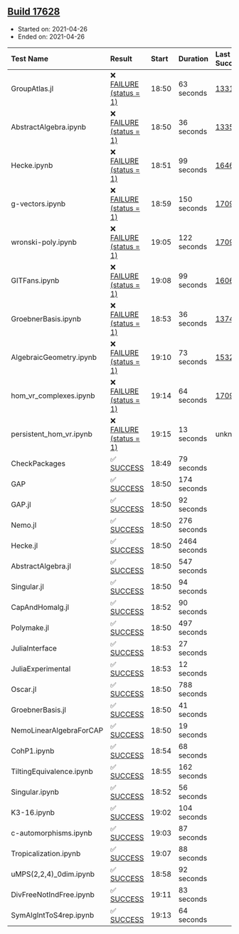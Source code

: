 ## [Build 17628](https://oscarci.mathematik.uni-kl.de/job/oscar/17628/)

* Started on: 2021-04-26
* Ended on: 2021-04-26

| Test Name    | Result | Start | Duration | Last Success | First Failure |
|:-------------|:-------|:------|:---------|:-------------|:--------------|
| GroupAtlas.jl | ❌ [FAILURE (status = 1)](https://oscarci.mathematik.uni-kl.de/job/oscar/17628/artifact/logs/build-17628/GroupAtlas.jl.log) | 18:50 | 63 seconds | [13311](https://oscarci.mathematik.uni-kl.de/job/oscar/13311/) | [13312](https://oscarci.mathematik.uni-kl.de/job/oscar/13312/) |
| AbstractAlgebra.ipynb | ❌ [FAILURE (status = 1)](https://oscarci.mathematik.uni-kl.de/job/oscar/17628/artifact/logs/build-17628/AbstractAlgebra.ipynb.log) | 18:50 | 36 seconds | [13355](https://oscarci.mathematik.uni-kl.de/job/oscar/13355/) | [13356](https://oscarci.mathematik.uni-kl.de/job/oscar/13356/) |
| Hecke.ipynb | ❌ [FAILURE (status = 1)](https://oscarci.mathematik.uni-kl.de/job/oscar/17628/artifact/logs/build-17628/Hecke.ipynb.log) | 18:51 | 99 seconds | [16463](https://oscarci.mathematik.uni-kl.de/job/oscar/16463/) | [16464](https://oscarci.mathematik.uni-kl.de/job/oscar/16464/) |
| g-vectors.ipynb | ❌ [FAILURE (status = 1)](https://oscarci.mathematik.uni-kl.de/job/oscar/17628/artifact/logs/build-17628/g-vectors.ipynb.log) | 18:59 | 150 seconds | [17099](https://oscarci.mathematik.uni-kl.de/job/oscar/17099/) | [17100](https://oscarci.mathematik.uni-kl.de/job/oscar/17100/) |
| wronski-poly.ipynb | ❌ [FAILURE (status = 1)](https://oscarci.mathematik.uni-kl.de/job/oscar/17628/artifact/logs/build-17628/wronski-poly.ipynb.log) | 19:05 | 122 seconds | [17098](https://oscarci.mathematik.uni-kl.de/job/oscar/17098/) | [17099](https://oscarci.mathematik.uni-kl.de/job/oscar/17099/) |
| GITFans.ipynb | ❌ [FAILURE (status = 1)](https://oscarci.mathematik.uni-kl.de/job/oscar/17628/artifact/logs/build-17628/GITFans.ipynb.log) | 19:08 | 99 seconds | [16068](https://oscarci.mathematik.uni-kl.de/job/oscar/16068/) | [16069](https://oscarci.mathematik.uni-kl.de/job/oscar/16069/) |
| GroebnerBasis.ipynb | ❌ [FAILURE (status = 1)](https://oscarci.mathematik.uni-kl.de/job/oscar/17628/artifact/logs/build-17628/GroebnerBasis.ipynb.log) | 18:53 | 36 seconds | [13748](https://oscarci.mathematik.uni-kl.de/job/oscar/13748/) | [13749](https://oscarci.mathematik.uni-kl.de/job/oscar/13749/) |
| AlgebraicGeometry.ipynb | ❌ [FAILURE (status = 1)](https://oscarci.mathematik.uni-kl.de/job/oscar/17628/artifact/logs/build-17628/AlgebraicGeometry.ipynb.log) | 19:10 | 73 seconds | [15322](https://oscarci.mathematik.uni-kl.de/job/oscar/15322/) | [15323](https://oscarci.mathematik.uni-kl.de/job/oscar/15323/) |
| hom_vr_complexes.ipynb | ❌ [FAILURE (status = 1)](https://oscarci.mathematik.uni-kl.de/job/oscar/17628/artifact/logs/build-17628/hom_vr_complexes.ipynb.log) | 19:14 | 64 seconds | [17099](https://oscarci.mathematik.uni-kl.de/job/oscar/17099/) | [17100](https://oscarci.mathematik.uni-kl.de/job/oscar/17100/) |
| persistent_hom_vr.ipynb | ❌ [FAILURE (status = 1)](https://oscarci.mathematik.uni-kl.de/job/oscar/17628/artifact/logs/build-17628/persistent_hom_vr.ipynb.log) | 19:15 | 13 seconds | unknown | unknown |
| CheckPackages | ✅ [SUCCESS](https://oscarci.mathematik.uni-kl.de/job/oscar/17628/artifact/logs/build-17628/CheckPackages.log) | 18:49 | 79 seconds |  |  |
| GAP | ✅ [SUCCESS](https://oscarci.mathematik.uni-kl.de/job/oscar/17628/artifact/logs/build-17628/GAP.log) | 18:50 | 174 seconds |  |  |
| GAP.jl | ✅ [SUCCESS](https://oscarci.mathematik.uni-kl.de/job/oscar/17628/artifact/logs/build-17628/GAP.jl.log) | 18:50 | 92 seconds |  |  |
| Nemo.jl | ✅ [SUCCESS](https://oscarci.mathematik.uni-kl.de/job/oscar/17628/artifact/logs/build-17628/Nemo.jl.log) | 18:50 | 276 seconds |  |  |
| Hecke.jl | ✅ [SUCCESS](https://oscarci.mathematik.uni-kl.de/job/oscar/17628/artifact/logs/build-17628/Hecke.jl.log) | 18:50 | 2464 seconds |  |  |
| AbstractAlgebra.jl | ✅ [SUCCESS](https://oscarci.mathematik.uni-kl.de/job/oscar/17628/artifact/logs/build-17628/AbstractAlgebra.jl.log) | 18:50 | 547 seconds |  |  |
| Singular.jl | ✅ [SUCCESS](https://oscarci.mathematik.uni-kl.de/job/oscar/17628/artifact/logs/build-17628/Singular.jl.log) | 18:50 | 94 seconds |  |  |
| CapAndHomalg.jl | ✅ [SUCCESS](https://oscarci.mathematik.uni-kl.de/job/oscar/17628/artifact/logs/build-17628/CapAndHomalg.jl.log) | 18:52 | 90 seconds |  |  |
| Polymake.jl | ✅ [SUCCESS](https://oscarci.mathematik.uni-kl.de/job/oscar/17628/artifact/logs/build-17628/Polymake.jl.log) | 18:50 | 497 seconds |  |  |
| JuliaInterface | ✅ [SUCCESS](https://oscarci.mathematik.uni-kl.de/job/oscar/17628/artifact/logs/build-17628/JuliaInterface.log) | 18:53 | 27 seconds |  |  |
| JuliaExperimental | ✅ [SUCCESS](https://oscarci.mathematik.uni-kl.de/job/oscar/17628/artifact/logs/build-17628/JuliaExperimental.log) | 18:53 | 12 seconds |  |  |
| Oscar.jl | ✅ [SUCCESS](https://oscarci.mathematik.uni-kl.de/job/oscar/17628/artifact/logs/build-17628/Oscar.jl.log) | 18:50 | 788 seconds |  |  |
| GroebnerBasis.jl | ✅ [SUCCESS](https://oscarci.mathematik.uni-kl.de/job/oscar/17628/artifact/logs/build-17628/GroebnerBasis.jl.log) | 18:50 | 41 seconds |  |  |
| NemoLinearAlgebraForCAP | ✅ [SUCCESS](https://oscarci.mathematik.uni-kl.de/job/oscar/17628/artifact/logs/build-17628/NemoLinearAlgebraForCAP.log) | 18:50 | 19 seconds |  |  |
| CohP1.ipynb | ✅ [SUCCESS](https://oscarci.mathematik.uni-kl.de/job/oscar/17628/artifact/logs/build-17628/CohP1.ipynb.log) | 18:54 | 68 seconds |  |  |
| TiltingEquivalence.ipynb | ✅ [SUCCESS](https://oscarci.mathematik.uni-kl.de/job/oscar/17628/artifact/logs/build-17628/TiltingEquivalence.ipynb.log) | 18:55 | 162 seconds |  |  |
| Singular.ipynb | ✅ [SUCCESS](https://oscarci.mathematik.uni-kl.de/job/oscar/17628/artifact/logs/build-17628/Singular.ipynb.log) | 18:52 | 56 seconds |  |  |
| K3-16.ipynb | ✅ [SUCCESS](https://oscarci.mathematik.uni-kl.de/job/oscar/17628/artifact/logs/build-17628/K3-16.ipynb.log) | 19:02 | 104 seconds |  |  |
| c-automorphisms.ipynb | ✅ [SUCCESS](https://oscarci.mathematik.uni-kl.de/job/oscar/17628/artifact/logs/build-17628/c-automorphisms.ipynb.log) | 19:03 | 87 seconds |  |  |
| Tropicalization.ipynb | ✅ [SUCCESS](https://oscarci.mathematik.uni-kl.de/job/oscar/17628/artifact/logs/build-17628/Tropicalization.ipynb.log) | 19:07 | 88 seconds |  |  |
| uMPS(2,2,4)_0dim.ipynb | ✅ [SUCCESS](https://oscarci.mathematik.uni-kl.de/job/oscar/17628/artifact/logs/build-17628/uMPS-2-2-4-_0dim.ipynb.log) | 18:58 | 92 seconds |  |  |
| DivFreeNotIndFree.ipynb | ✅ [SUCCESS](https://oscarci.mathematik.uni-kl.de/job/oscar/17628/artifact/logs/build-17628/DivFreeNotIndFree.ipynb.log) | 19:11 | 83 seconds |  |  |
| SymAlgIntToS4rep.ipynb | ✅ [SUCCESS](https://oscarci.mathematik.uni-kl.de/job/oscar/17628/artifact/logs/build-17628/SymAlgIntToS4rep.ipynb.log) | 19:13 | 64 seconds |  |  |

